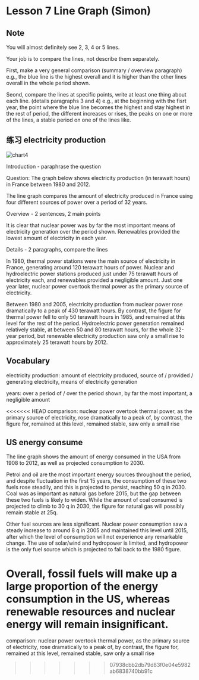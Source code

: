 # Lesson 7 Line Graph (Simon)

## Note

You will almost definitely see 2, 3, 4 or 5 lines.

Your job is to compare the lines, not describe them separately.

First, make a very general comparison
(summary / overview paragraph)
e.g., the blue line is the highest overall and it is higher than the other lines overall in the whole period shown.

Seond, compare the lines at specific points, write at least one thing about each line.
(details paragraphs 3 and 4)
e.g., at the beginning with the fisrt year, the point where the blue line becomes the highest and stay highest in the rest of period, the different increases or rises, the peaks on one or more of the lines, a stable period on one of the lines like.


## 练习 electricity production

![chart4](https://github.com/Liuhongzhi2018/LearningforIELTS/blob/main/Figures/chart4.PNG)

Introduction - paraphrase the question

Question: The graph below shows electricity production (in terawatt hours) in France between 1980 and 2012.

The line graph compares the amount of electricity produced in France using four different sources of power over a period of 32 years.

Overview - 2 sentences, 2 main points

It is clear that nuclear power was by far the most important means of electricity generation over the period shown. Renewables provided the lowest amount of electricity in each year.

Details - 2 paragraphs, compare the lines

In 1980, thermal power stations were the main source of electricity in France, generating around 120 terawatt hours of power. Nuclear and hydroelectric power stations produced just under 75 terawatt hours of electricity each, and renewables provided a negligible amount. Just one year later, nuclear power overtook thermal power as the primary source of electricity.

Between 1980 and 2005, electricity production from nuclear power rose dramatically to a peak of 430 terawatt hours. By contrast, the figure for thermal power fell to only 50 terawatt hours in 1985, and remained at this level for the rest of the period. Hydroelectric power generation remained relatively stable, at between 50 and 80 terawatt hours, for the whole 32-year period, but renewable electricity production saw only a small rise to approximately 25 terawatt hours by 2012.


## Vocabulary

electricity production: amount of electricity produced, source of / provided / generating electricity, means of electricity generation

years: over a period of / over the period shown, by far the most important, a negligible amount

<<<<<<< HEAD
comparison: nuclear power overtook thermal power, as the primary source of electricity, rose dramatically to a peak of, by contrast, the figure for, remained at this level, remained stable, saw only a small rise


## US energy consume

The line graph shows the amount of energy consumed in the USA from 1908 to 2012, as well as projected consumption to 2030.

Petrol and oil are the most important energy sources throughout the period, and despite fluctuation in the first 15 years, the consumption of these two fuels rose steadily, and this is projected to persist, reaching 50 q in 2030.
Coal was as important as natural gas before 2015, but the gap between these two fuels is likely to widen. While the amount of coal consumed is projected to climb to 30 q in 2030, the figure for natural gas will possibly remain stable at 25q.

Other fuel sources are less significant. Nuclear power consumption saw a steady increase to around 8 q in 2005 and maintained this level until 2015, after which the level of consumption will not experience any remarkable change.
The use of solar/wind and hydropower is limited, and hydropower is the only fuel source which is projected to fall back to the 1980 figure.

Overall, fossil fuels will make up a large proportion of the energy consumption in the US, whereas renewable resources and nuclear energy will remain insignificant.
=======
comparison: nuclear power overtook thermal power, as the primary source of electricity, rose dramatically to a peak of, by contrast, the figure for, remained at this level, remained stable, saw only a small rise
>>>>>>> 07938cbb2db79d83f0e04e5982ab6838740bb91c
